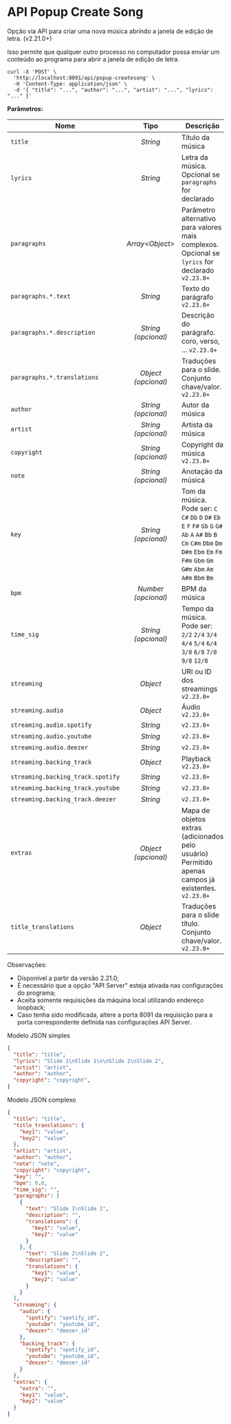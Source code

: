 # API Popup Create Song

Opção via API para criar uma nova música abrindo a janela de edição de letra. (v2.21.0+)

Isso permite que qualquer outro processo no computador possa enviar um conteúdo ao programa para abrir a janela de edição de letra.

```
curl -X 'POST' \
  'http://localhost:8091/api/popup-createsong' \
  -H 'Content-Type: application/json' \
  -d '{ "title": "...", "author": "...", "artist": "...", "lyrics": "..." }'
```

**Parâmetros:**

| Nome | Tipo  | Descrição |
| ---- | :---: | ------------|
| `title` | _String_ | Título da música |
| `lyrics` | _String_ | Letra da música.<br>Opcional se `paragraphs` for declarado |
| `paragraphs` | _Array&lt;Object&gt;_ | Parâmetro alternativo para valores mais complexos.<br>Opcional se `lyrics` for declarado `v2.23.0+` |
| `paragraphs.*.text` | _String_ | Texto do parágrafo `v2.23.0+` |
| `paragraphs.*.description` | _String (opcional)_ | Descrição do parágrafo. coro, verso, ... `v2.23.0+` |
| `paragraphs.*.translations` | _Object (opcional)_ | Traduções para o slide.<br>Conjunto chave/valor. `v2.23.0+` |
| `author` | _String (opcional)_ | Autor da música |
| `artist` | _String (opcional)_ | Artista da música |
| `copyright` | _String (opcional)_ | Copyright da música `v2.23.0+` |
| `note` | _String (opcional)_ | Anotação da música |
| `key` | _String (opcional)_ | Tom da música.<br>Pode ser: `C` `C#` `Db` `D` `D#` `Eb` `E` `F` `F#` `Gb` `G` `G#` `Ab` `A` `A#` `Bb` `B` `Cm` `C#m` `Dbm` `Dm` `D#m` `Ebm` `Em` `Fm` `F#m` `Gbm` `Gm` `G#m` `Abm` `Am` `A#m` `Bbm` `Bm` |
| `bpm` | _Number (opcional)_ | BPM da música |
| `time_sig` | _String (opcional)_ | Tempo da música.<br>Pode ser: `2/2` `2/4` `3/4` `4/4` `5/4` `6/4` `3/8` `6/8` `7/8` `9/8` `12/8` |
| `streaming` | _Object_ | URI ou ID dos streamings `v2.23.0+` |
| `streaming.audio` | _Object_ | Áudio `v2.23.0+` |
| `streaming.audio.spotify` | _String_ |  `v2.23.0+` |
| `streaming.audio.youtube` | _String_ |  `v2.23.0+` |
| `streaming.audio.deezer` | _String_ |  `v2.23.0+` |
| `streaming.backing_track` | _Object_ | Playback `v2.23.0+` |
| `streaming.backing_track.spotify` | _String_ |  `v2.23.0+` |
| `streaming.backing_track.youtube` | _String_ |  `v2.23.0+` |
| `streaming.backing_track.deezer` | _String_ |  `v2.23.0+` |
| `extras` | _Object (opcional)_ | Mapa de objetos extras (adicionados pelo usuário)<br>Permitido apenas campos já existentes. `v2.23.0+` |
| `title_translations` | _Object_ | Traduções para o slide título.<br>Conjunto chave/valor. `v2.23.0+` |


Observações:<br>
- Disponível a partir da versão 2.21.0;
- É necessário que a opção "API Server" esteja ativada nas configurações do programa;
- Aceita somente requisições da máquina local utilizando endereço loopback;
- Caso tenha sido modificada, altere a porta 8091 da requisição para a porta correspondente definida nas configurações API Server.

Modelo JSON simples
```json
{
  "title": "title",
  "lyrics": "Slide 1\nSlide 1\n\nSlide 2\nSlide 2",
  "artist": "artist",
  "author": "author",
  "copyright": "copyright",
}
```

Modelo JSON complexo
```json
{
  "title": "title",
  "title_translations": {
    "key1": "value",
    "key2": "value"
  },
  "artist": "artist",
  "author": "author",
  "note": "note",
  "copyright": "copyright",
  "key": "",
  "bpm": 0.0,
  "time_sig": "",
  "paragraphs": [
    {
      "text": "Slide 1\nSlide 1",
      "description": "",
      "translations": {
        "key1": "value",
        "key2": "value"
      }
    }, {
      "text": "Slide 2\nSlide 2",
      "description": "",
      "translations": {
        "key1": "value",
        "key2": "value"
      }
    }
  ],
  "streaming": {
    "audio": {
      "spotify": "spotify_id",
      "youtube": "youtube_id",
      "deezer": "deezer_id"
    },
    "backing_track": {
      "spotify": "spotify_id",
      "youtube": "youtube_id",
      "deezer": "deezer_id"
    }
  },
  "extras": {
    "extra": "",
    "key1": "value",
    "key2": "value"
  }
}
```
